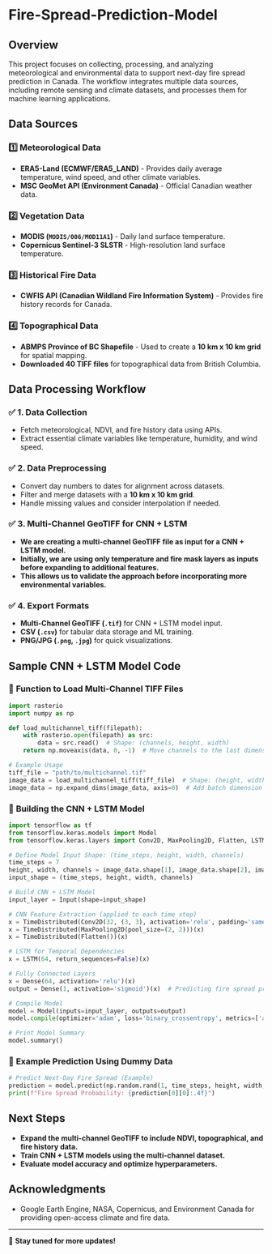 # Fire-Spread-Prediction-Model

## Overview
This project focuses on collecting, processing, and analyzing meteorological and environmental data to support next-day fire spread prediction in Canada. The workflow integrates multiple data sources, including remote sensing and climate datasets, and processes them for machine learning applications.

## Data Sources
### 1️⃣ **Meteorological Data**
- **ERA5-Land (ECMWF/ERA5_LAND)** - Provides daily average temperature, wind speed, and other climate variables.
- **MSC GeoMet API (Environment Canada)** - Official Canadian weather data.

### 2️⃣ **Vegetation Data**
- **MODIS (`MODIS/006/MOD11A1`)** - Daily land surface temperature.
- **Copernicus Sentinel-3 SLSTR** - High-resolution land surface temperature.

### 3️⃣ **Historical Fire Data**
- **CWFIS API (Canadian Wildland Fire Information System)** - Provides fire history records for Canada.

### 4️⃣ **Topographical Data**
- **ABMPS Province of BC Shapefile** - Used to create a **10 km x 10 km grid** for spatial mapping.
- **Downloaded 40 TIFF files** for topographical data from British Columbia.

## Data Processing Workflow
### ✅ **1. Data Collection**
- Fetch meteorological, NDVI, and fire history data using APIs.
- Extract essential climate variables like temperature, humidity, and wind speed.

### ✅ **2. Data Preprocessing**
- Convert day numbers to dates for alignment across datasets.
- Filter and merge datasets with a **10 km x 10 km grid**.
- Handle missing values and consider interpolation if needed.

### ✅ **3. Multi-Channel GeoTIFF for CNN + LSTM**
- **We are creating a multi-channel GeoTIFF file as input for a CNN + LSTM model.**
- **Initially, we are using only temperature and fire mask layers as inputs before expanding to additional features.**
- **This allows us to validate the approach before incorporating more environmental variables.**

### ✅ **4. Export Formats**
- **Multi-Channel GeoTIFF (`.tif`)** for CNN + LSTM model input.
- **CSV (`.csv`)** for tabular data storage and ML training.
- **PNG/JPG (`.png`, `.jpg`)** for quick visualizations.

## Sample CNN + LSTM Model Code
### 🔹 **Function to Load Multi-Channel TIFF Files**
```python
import rasterio
import numpy as np

def load_multichannel_tiff(filepath):
    with rasterio.open(filepath) as src:
        data = src.read()  # Shape: (channels, height, width)
    return np.moveaxis(data, 0, -1)  # Move channels to the last dimension

# Example Usage
tiff_file = "path/to/multichannel.tif"
image_data = load_multichannel_tiff(tiff_file)  # Shape: (height, width, channels)
image_data = np.expand_dims(image_data, axis=0)  # Add batch dimension
```

### 🔹 **Building the CNN + LSTM Model**
```python
import tensorflow as tf
from tensorflow.keras.models import Model
from tensorflow.keras.layers import Conv2D, MaxPooling2D, Flatten, LSTM, Dense, TimeDistributed, Reshape, Input

# Define Model Input Shape: (time_steps, height, width, channels)
time_steps = 7
height, width, channels = image_data.shape[1], image_data.shape[2], image_data.shape[3]
input_shape = (time_steps, height, width, channels)

# Build CNN + LSTM Model
input_layer = Input(shape=input_shape)

# CNN Feature Extraction (applied to each time step)
x = TimeDistributed(Conv2D(32, (3, 3), activation='relu', padding='same'))(input_layer)
x = TimeDistributed(MaxPooling2D(pool_size=(2, 2)))(x)
x = TimeDistributed(Flatten())(x)

# LSTM for Temporal Dependencies
x = LSTM(64, return_sequences=False)(x)

# Fully Connected Layers
x = Dense(64, activation='relu')(x)
output = Dense(1, activation='sigmoid')(x)  # Predicting fire spread probability

# Compile Model
model = Model(inputs=input_layer, outputs=output)
model.compile(optimizer='adam', loss='binary_crossentropy', metrics=['accuracy'])

# Print Model Summary
model.summary()
```

### 🔹 **Example Prediction Using Dummy Data**
```python
# Predict Next-Day Fire Spread (Example)
prediction = model.predict(np.random.rand(1, time_steps, height, width, channels))  # Dummy input
print(f"Fire Spread Probability: {prediction[0][0]:.4f}")
```

## Next Steps
- **Expand the multi-channel GeoTIFF to include NDVI, topographical, and fire history data.**
- **Train CNN + LSTM models using the multi-channel dataset.**
- **Evaluate model accuracy and optimize hyperparameters.**

## Acknowledgments
- Google Earth Engine, NASA, Copernicus, and Environment Canada for providing open-access climate and fire data.

---
🚀 **Stay tuned for more updates!**


